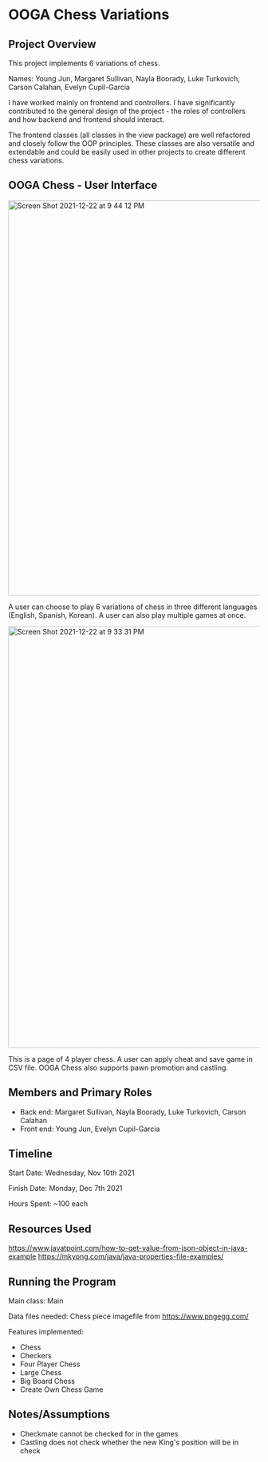 OOGA Chess Variations
====

## Project Overview 

This project implements 6 variations of chess.

Names: Young Jun, Margaret Sullivan, Nayla Boorady, Luke Turkovich, Carson Calahan, Evelyn Cupil-Garcia

I have worked mainly on frontend and controllers. I have significantly contributed to the general design of the project - the roles of controllers and how backend and frontend should interact. 

The frontend classes (all classes in the view package) are well refactored and closely follow the OOP principles. These classes are also versatile and extendable and could be easily used in other projects to create different chess variations. 

## OOGA Chess - User Interface 

<img width="793" alt="Screen Shot 2021-12-22 at 9 44 12 PM" src="https://user-images.githubusercontent.com/35345069/147094723-2f407fc4-777b-4a09-9b71-8d09c60b17ed.png">

A user can choose to play 6 variations of chess in three different languages (English, Spanish, Korean). A user can also play multiple games at once. 

<img width="846" alt="Screen Shot 2021-12-22 at 9 33 31 PM" src="https://user-images.githubusercontent.com/35345069/147094893-1f1020b3-1deb-4cd0-92c9-4d0937c1efca.png">

This is a page of 4 player chess. A user can apply cheat and save game in CSV file. OOGA Chess also supports pawn promotion and castling.

## Members and Primary Roles

* Back end: Margaret Sullivan, Nayla Boorady, Luke Turkovich, Carson Calahan
* Front end: Young Jun, Evelyn Cupil-Garcia

## Timeline

Start Date: Wednesday, Nov 10th 2021

Finish Date: Monday, Dec 7th 2021

Hours Spent: ~100 each



## Resources Used

https://www.javatpoint.com/how-to-get-value-from-json-object-in-java-example
https://mkyong.com/java/java-properties-file-examples/


## Running the Program
 
Main class: Main

Data files needed: Chess piece imagefile from https://www.pngegg.com/

Features implemented: 
* Chess
* Checkers
* Four Player Chess
* Large Chess
* Big Board Chess
* Create Own Chess Game


## Notes/Assumptions

* Checkmate cannot be checked for in the games
* Castling does not check whether the new King's position will be in check

